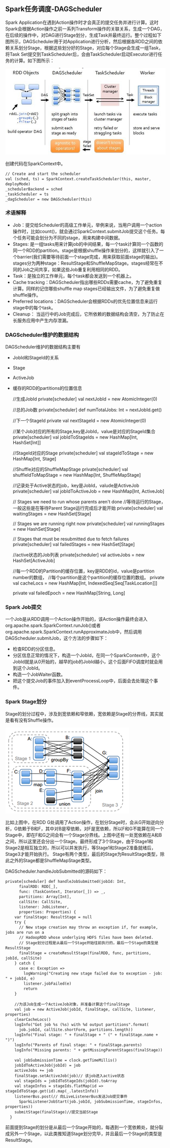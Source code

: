 ## Spark任务调度-DAGScheduler

Spark Application在遇到Action操作时才会真正的提交任务并进行计算。这时Spark会根据Action操作之前一系列Transform操作的关联关系，生成一个DAG，在后续的操作中，对DAG进行Stage划分，生成Task并最终运行。整个过程如下图所示，DAGScheduler用于对Application进行分析，然后根据各RDD之间的依赖关系划分Stage，根据这些划分好的Stage，对应每个Stage会生成一组Task，将Task Set提交到TaskScheduler后，会由TaskScheduler启动Executor进行任务的计算。如下图所示：

![](./images/DAG.png)

创建代码在SparkContext中。

    // Create and start the scheduler
    val (sched, ts) = SparkContext.createTaskScheduler(this, master, deployMode)
    _schedulerBackend = sched
    _taskScheduler = ts
    _dagScheduler = new DAGScheduler(this)

### 术语解释

* Job：提交给Scheduler的高级工作单元，举例来说，当用户调用一个action操作时，比如count()，就会通过SparkContext.submitJob提交这个任务。每个任务可能会划分为不同的stage，用来构建中间数据。
* Stages: 是一组tasks用来计算job的中间结果，每一个task计算同一个函数的同一个RDD的partition。stage是根据shuffle操作来划分的，这样就引入了一个barrier(我们需要等待前面一个stage完成，用来获取前面stage的输出)。stages分为两种stage：ResultStage和ShuffleMapStage。stages经常在不同的Job之间共享，如果这些Job重复利用相同的RDD。
* Task：是独立的工作单元，每个task都会发送到一个机器上。
* Cache tracking：DAGScheduler指出哪些RDDs需要cache，为了避免重复计算。同样的记住哪些shuffle map stages已经输出文件，为了避免重复做shuffle操作。
* Preferred locations：DAGScheduler会根据RDDs的优先位置信息来运行stage中的每个task。
* Cleanup： 当运行中的Job完成后，它所依赖的数据结构会清空，为了防止在长服务应用中产生内存泄漏。

### DAGScheduler维护的数据结构

DAGScheduler维护的数据结构主要有
* JobId和StageId的关系
* Stage
* ActiveJob
* 缓存的RDD的partitions的位置信息


    //生成JobId
    private[scheduler] val nextJobId = new AtomicInteger(0)

    //总的Job数
    private[scheduler] def numTotalJobs: Int = nextJobId.get()

    //下一个StageId
    private val nextStageId = new AtomicInteger(0)

    //某个Job对应的所有的Stage,key是JobId，value是对应的StageId集合
    private[scheduler] val jobIdToStageIds = new HashMap[Int, HashSet[Int]]

    //StageId对应的Stage
    private[scheduler] val stageIdToStage = new HashMap[Int, Stage]

    //Shuffle对应的ShuffleMapStage
    private[scheduler] val shuffleIdToMapStage = new HashMap[Int, ShuffleMapStage]

    //记录处于Active状态的job，key是JobId，valude是ActiveJob
    private[scheduler] val jobIdToActiveJob = new HashMap[Int, ActiveJob]

    // Stages we need to run whose parents aren't done
    //等待运行的Stage，一般这些是在等待Parent Stage运行完成后才能开始
    private[scheduler] val waitingStages = new HashSet[Stage]

    // Stages we are running right now
    private[scheduler] val runningStages = new HashSet[Stage]

    // Stages that must be resubmitted due to fetch failures
    private[scheduler] val failedStages = new HashSet[Stage]

    //active状态的Job列表
    private[scheduler] val activeJobs = new HashSet[ActiveJob]

    //每一个RDD的Partition的缓存位置，key是RDD的id，value是partition number的数组，
    //每个partition是这个partition的缓存位置的数组。
    private val cacheLocs = new HashMap[Int, IndexedSeq[Seq[TaskLocation]]]

    private val failedEpoch = new HashMap[String, Long]

### Spark Job提交

一个Job是从RDD调用一个Action操作开始的，该Action操作最终会进入org.apache.spark.SparkContext.runJob()或者org.apache.spark.SparkContext.runApproximateJob中，然后调用DAGScheduler.submitJob，这个方法的步骤如下：
* 检查RDD的分区信息。
* 分区信息正常的情况下，构造一个JobId，在同一个SparkContext中，这个JobId就是从0开始的，越早的job的JobId越小，这个后面FIFO调度时就会用到这个JobId。
* 构造一个JobWaiter函数。
* 把这个提交Job的事件加入到eventProcessLoop中，后面会去处理这个事件。

### Spark Stage划分

Stage的划分过程中，涉及到宽依赖和窄依赖，宽依赖是Stage的分界线，其实就是看有没有Shuffle操作。

![](./images/stage.png)

比如上图中，在RDD G处调用了Action操作，在划分Stage时，会从G开始逆向分析，G依赖于B和F，其中对B是窄依赖，对F是宽依赖，所以F和G不能算在同一个Stage中，即在F和G之间会有一个Stage分界线。上图中还有一处宽依赖在A和B之间，所以这里还会分出一个Stage。最终形成了3个Stage，由于Stage1和Stage2是相互独立的，所以可以并发执行，等Stage1和Stage2准备就绪后，Stage3才能开始执行。
Stage有两个类型，最后的Stage为ResultStage类型，除此之外的Stage都是ShuffleMapStage类型。

DAGScheduler.handleJobSubmitted的源码如下：

    private[scheduler] def handleJobSubmitted(jobId: Int,
          finalRDD: RDD[_],
          func: (TaskContext, Iterator[_]) => _,
          partitions: Array[Int],
          callSite: CallSite,
          listener: JobListener,
          properties: Properties) {
        var finalStage: ResultStage = null
        try {
          // New stage creation may throw an exception if, for example, jobs are run on a
          // HadoopRDD whose underlying HDFS files have been deleted.
          // Stage划分过程是从最后一个Stage开始往前执行的，最后一个Stage的类型是ResultStage
          finalStage = createResultStage(finalRDD, func, partitions, jobId, callSite)
        } catch {
          case e: Exception =>
            logWarning("Creating new stage failed due to exception - job: " + jobId, e)
            listener.jobFailed(e)
            return
        }

        //为该Job生成一个ActiveJob对象，并准备计算这个finalStage
        val job = new ActiveJob(jobId, finalStage, callSite, listener, properties)
        clearCacheLocs()
        logInfo("Got job %s (%s) with %d output partitions".format(
          job.jobId, callSite.shortForm, partitions.length))
        logInfo("Final stage: " + finalStage + " (" + finalStage.name + ")")
        logInfo("Parents of final stage: " + finalStage.parents)
        logInfo("Missing parents: " + getMissingParentStages(finalStage))

        val jobSubmissionTime = clock.getTimeMillis()
        jobIdToActiveJob(jobId) = job
        activeJobs += job
        finalStage.setActiveJob(job)// 该job进入active状态
        val stageIds = jobIdToStageIds(jobId).toArray
        val stageInfos = stageIds.flatMap(id => stageIdToStage.get(id).map(_.latestInfo))
        listenerBus.post(// 向LiveListenerBus发送Job提交事件
          SparkListenerJobStart(job.jobId, jobSubmissionTime, stageInfos, properties))
        submitStage(finalStage)//提交当前Stage
      }

前面提到Stage的划分是从最后一个Stage开始的，每遇到一个宽依赖处，就分裂成另外一个Stage，以此类推知道Stage划分完毕，并且最后一个Stage的类型是ResultStage。

